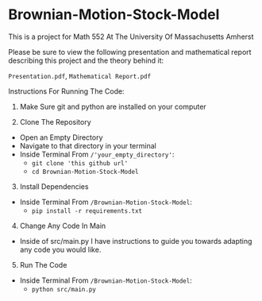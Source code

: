 # Brownian-Motion-Stock-Model

This is a project for Math 552 At The University Of Massachusetts Amherst

Please be sure to view the following presentation and mathematical report describing this project and the theory behind it:

`Presentation.pdf`,
`Mathematical Report.pdf`

Instructions For Running The Code:

1. Make Sure git and python are installed on your computer

2. Clone The Repository
  - Open an Empty Directory
  - Navigate to that directory in your terminal
  - Inside Terminal From `/'your_empty_directory'`:
    - `git clone 'this github url'`
    - `cd Brownian-Motion-Stock-Model`

3.  Install Dependencies

  - Inside Terminal From `/Brownian-Motion-Stock-Model`:
    - `pip install -r requirements.txt`

4. Change Any Code In Main
  
  - Inside of src/main.py I have instructions to guide you towards adapting any code you would like.

5. Run The Code

  - Inside Terminal From `/Brownian-Motion-Stock-Model`:
    - `python src/main.py`
